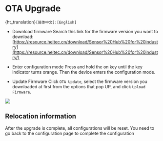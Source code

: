 # OTA Upgrade

{ht_translation}`[简体中文]:[English]`

+ Download firmware
Search this link for the firmware version you want to download:
[https://resource.heltec.cn/download/Sensor%20Hub%20for%20industry](https://resource.heltec.cn/download/Sensor%20Hub%20for%20industry/)

+ Enter configuration mode
Press and hold the on key until the key indicator turns orange. Then the device enters the configuration mode.

+ Update Firmware
Click `OTA Update`, select the firmware version you downloaded at first from the options that pop UP, and click `Upload Firmware`.

![](img/update/01.png)

## Relocation information
After the upgrade is complete, all configurations will be reset. You need to go back to the configuration page to complete the configuration
